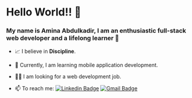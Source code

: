 # Hello World!! :star_struck:


### My name is Amina Abdulkadir, I am an enthusiastic full-stack web developer and a lifelong learner :star2:

- :chart_with_upwards_trend: I believe in **Discipline**.

- :iphone: Currently, I am learning mobile application development.

- :woman_technologist: I am looking for a web development job. 


- 📫 To reach me:  [![Linkedin Badge](https://img.shields.io/badge/-Linkedin-4169E1?style=flat-square&logo=Linkedin&logoColor=white&&link=https://www.linkedin.com/in/aminaabdulkadir/)](https://www.linkedin.com/in/aminaabdulkadir/) [![Gmail Badge](https://img.shields.io/badge/-Gmail-c14438?style=flat-square&logo=Gmail&logoColor=white&link=mailto:aminaa.omar7@gmail.com)](mailto:aminaa.omar7@gmail.com)
